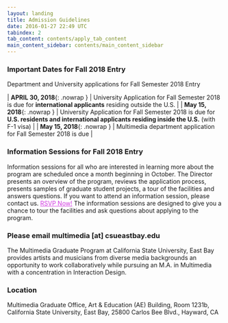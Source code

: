 ```yaml
---
layout: landing
title: Admission Guidelines
date: 2016-01-27 22:49 UTC
tabindex: 2
tab_content: contents/apply_tab_content
main_content_sidebar: contents/main_content_sidebar
---
```

### Important Dates for Fall 2018 Entry

Department and University applications for Fall Semester 2018 Entry

| **APRIL 30, 2018**{: .nowrap } | University Application for Fall Semester 2018 is due for __international applicants__ residing outside the U.S. |
| **May 15, 2018**{: .nowrap } | University Application for Fall Semester 2018 is due for __U.S. residents and international applicants residing inside the U.S.__ (with F-1 visa) |
| **May 15, 2018**{: .nowrap } | Multimedia department application for Fall Semester 2018 is due |

### Information Sessions for Fall 2018 Entry

Information sessions for all who are interested in learning more about the program are scheduled once a month beginning in October. The Director presents an overview of the program, reviews the application process, presents samples of graduate student projects, a tour of the facilities and answers questions. If you want to attend an information session, please contact us.
<a href="https://www.eventbrite.com/e/take-a-look-around-multimedia-graduate-program-information-session-tickets-41924585564?ref=elink" target="_blank" style="color:#D23CE2">RSVP Now!</a>
The information sessions are designed to give you a chance to tour the facilities and ask questions about applying to the program.

### Please email multimedia [at] csueastbay.edu

The Multimedia Graduate Program at California State University, East Bay provides artists and musicians from diverse media backgrounds an opportunity to work collaboratively while pursuing an M.A. in Multimedia with a concentration in Interaction Design.

### Location

Multimedia Graduate Office, Art & Education (AE) Building, Room 1231b,
California State University, East Bay, 25800 Carlos Bee Blvd., Hayward, CA
